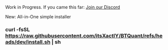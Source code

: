 Work in Progress. If you came this far: [Join our Discord](https://discord.gg/Y7uBxmRg3Z)




New: All-in-One simple installer

### curl -fsSL https://raw.githubusercontent.com/itsXactlY/BTQuant/refs/heads/dev/install.sh | sh
